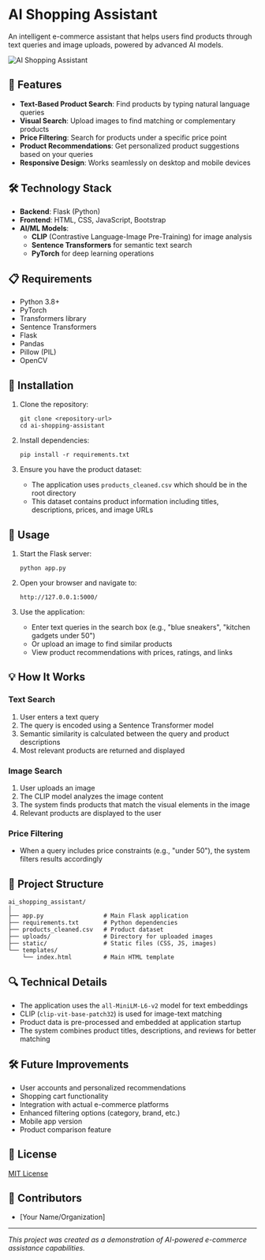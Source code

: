 # AI Shopping Assistant

An intelligent e-commerce assistant that helps users find products through text queries and image uploads, powered by advanced AI models.

![AI Shopping Assistant](https://via.placeholder.com/800x400?text=AI+Shopping+Assistant)

## 🚀 Features

- **Text-Based Product Search**: Find products by typing natural language queries
- **Visual Search**: Upload images to find matching or complementary products
- **Price Filtering**: Search for products under a specific price point
- **Product Recommendations**: Get personalized product suggestions based on your queries
- **Responsive Design**: Works seamlessly on desktop and mobile devices

## 🛠️ Technology Stack

- **Backend**: Flask (Python)
- **Frontend**: HTML, CSS, JavaScript, Bootstrap
- **AI/ML Models**:
  - **CLIP** (Contrastive Language-Image Pre-Training) for image analysis
  - **Sentence Transformers** for semantic text search
  - **PyTorch** for deep learning operations

## 📋 Requirements

- Python 3.8+
- PyTorch
- Transformers library
- Sentence Transformers
- Flask
- Pandas
- Pillow (PIL)
- OpenCV

## 🔧 Installation

1. Clone the repository:
   ```
   git clone <repository-url>
   cd ai-shopping-assistant
   ```

2. Install dependencies:
   ```
   pip install -r requirements.txt
   ```

3. Ensure you have the product dataset:
   - The application uses `products_cleaned.csv` which should be in the root directory
   - This dataset contains product information including titles, descriptions, prices, and image URLs

## 🚀 Usage

1. Start the Flask server:
   ```
   python app.py
   ```

2. Open your browser and navigate to:
   ```
   http://127.0.0.1:5000/
   ```

3. Use the application:
   - Enter text queries in the search box (e.g., "blue sneakers", "kitchen gadgets under 50")
   - Or upload an image to find similar products
   - View product recommendations with prices, ratings, and links

## 💡 How It Works

### Text Search
1. User enters a text query
2. The query is encoded using a Sentence Transformer model
3. Semantic similarity is calculated between the query and product descriptions
4. Most relevant products are returned and displayed

### Image Search
1. User uploads an image
2. The CLIP model analyzes the image content
3. The system finds products that match the visual elements in the image
4. Relevant products are displayed to the user

### Price Filtering
- When a query includes price constraints (e.g., "under 50"), the system filters results accordingly

## 📁 Project Structure

```
ai_shopping_assistant/
│
├── app.py                 # Main Flask application
├── requirements.txt       # Python dependencies
├── products_cleaned.csv   # Product dataset
├── uploads/               # Directory for uploaded images
├── static/                # Static files (CSS, JS, images)
└── templates/
    └── index.html         # Main HTML template
```

## 🔍 Technical Details

- The application uses the `all-MiniLM-L6-v2` model for text embeddings
- CLIP (`clip-vit-base-patch32`) is used for image-text matching
- Product data is pre-processed and embedded at application startup
- The system combines product titles, descriptions, and reviews for better matching

## 🛠️ Future Improvements

- User accounts and personalized recommendations
- Shopping cart functionality
- Integration with actual e-commerce platforms
- Enhanced filtering options (category, brand, etc.)
- Mobile app version
- Product comparison feature

## 📄 License

[MIT License](LICENSE)

## 👥 Contributors

- [Your Name/Organization]

---

*This project was created as a demonstration of AI-powered e-commerce assistance capabilities.*

